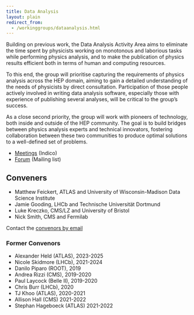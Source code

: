 ```yaml
---
title: Data Analysis
layout: plain
redirect_from: 
  - /workinggroups/dataanalysis.html
---
```


Building on previous work, the Data Analysis Activity Area aims to eliminate
the time spent by physicists working on monotonous and laborious tasks while
performing physics analysis, and to make the publication of physics results
efficient both in terms of human and computing resources.

To this end, the group will prioritise capturing the requirements of physics
analysis across the HEP domain, aiming to gain a detailed understanding of the
needs of physicists by direct consultation. Participation of those people
actively involved in writing data analysis software, especially those with
experience of publishing several analyses, will be critical to the group’s
success.

As a close second priority, the group will work with pioneers of technology,
both inside and outside of the HEP community. The goal is to build bridges
between physics analysis experts and technical innovators, fostering
collaboration between these two communities to produce optimal solutions to a 
well-defined set of problems.

- [Meetings](https://indico.cern.ch/category/10914) (Indico)
- [Forum](https://groups.google.com/forum/#!forum/hsf-analysis-wg) (Mailing list)

## Conveners 

- Matthew Feickert, ATLAS and University of Wisconsin-Madison Data Science Institute
- Jamie Gooding, LHCb and Technische Universität Dortmund
- Luke Kreczko, CMS/LZ and University of Bristol
- Nick Smith, CMS and Fermilab

Contact the [convenors by email](mailto:matthew.feickert@cern.ch,jamie.gooding@cern.ch,kreczko@cern.ch,nick.smith@cern.ch) <!-- markdown-link-check-disable-line -->

### Former Convenors

- Alexander Held (ATLAS), 2023-2025
- Nicole Skidmore (LHCb), 2021-2024
- Danilo Piparo (ROOT), 2019
- Andrea Rizzi (CMS), 2019-2020
- Paul Laycock (Belle II), 2019-2020
- Chris Burr (LHCb), 2020
- TJ Khoo (ATLAS), 2020-2021
- Allison Hall (CMS) 2021-2022
- Stephan Hageboeck (ATLAS) 2021-2022
